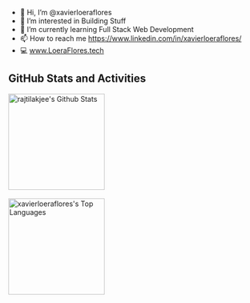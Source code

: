 - 👋 Hi, I’m @xavierloeraflores
- 👀 I’m interested in Building Stuff
- 🌱 I’m currently learning Full Stack Web Development
- 📫 How to reach me https://www.linkedin.com/in/xavierloeraflores/ 
- 💻 www.LoeraFlores.tech 




## GitHub Stats and Activities

<img alt="rajtilakjee's Github Stats" src="https://github-readme-stats.vercel.app/api?username=xavierloeraflores&show_icons=true&theme=vue&count_private=true" height="192px"/>&emsp;

<img alt="xavierloeraflores's Top Languages" src="https://github-readme-stats.vercel.app/api/top-langs/?username=xavierloeraflores&theme=vue&count_private=true&hide=css,c,html&layout=compact" height="192px"/>



[comment]: <> (https://github.com/anuraghazra/github-readme-stats)
